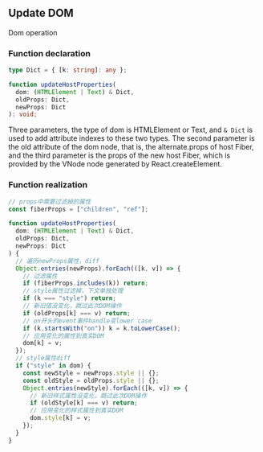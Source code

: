 ## Update DOM
Dom operation
### Function declaration
```typescript
type Dict = { [k: string]: any };

function updateHostProperties(
  dom: (HTMLElement | Text) & Dict,
  oldProps: Dict,
  newProps: Dict
): void;
```
Three parameters, the type of dom is HTMLElement or Text, and `& Dict` is used to add attribute indexes to these two types. The second parameter is the old attribute of the dom node, that is, the alternate.props of host Fiber, and the third parameter is the props of the new host Fiber, which is provided by the VNode node generated by React.createElement.
### Function realization
```typescript
// props中需要过滤掉的属性
const fiberProps = ["children", "ref"];

function updateHostProperties(
  dom: (HTMLElement | Text) & Dict,
  oldProps: Dict,
  newProps: Dict
) {
  // 遍历newProps属性，diff
  Object.entries(newProps).forEach(([k, v]) => {
    // 过滤属性
    if (fiberProps.includes(k)) return;
    // style属性过滤掉，下文单独处理
    if (k === "style") return;
    // 新旧值没变化，跳过此次DOM操作
    if (oldProps[k] === v) return;
    // on开头的event事件handle变lower case
    if (k.startsWith("on")) k = k.toLowerCase();
    // 应用变化的属性到真实DOM
    dom[k] = v;
  });
  // style属性diff
  if ("style" in dom) {
    const newStyle = newProps.style || {};
    const oldStyle = oldProps.style || {};
    Object.entries(newStyle).forEach(([k, v]) => {
      // 新旧样式属性没变化，跳过此次DOM操作
      if (oldStyle[k] === v) return;
      // 应用变化的样式属性到真实DOM
      dom.style[k] = v;
    });
  }
}
```